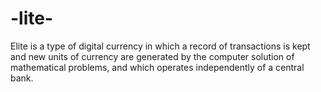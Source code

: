 # -lite-
Elite is a type of digital currency in which a record of transactions is kept and new units of currency are generated by the computer solution of mathematical problems, and which operates independently of a central bank.
